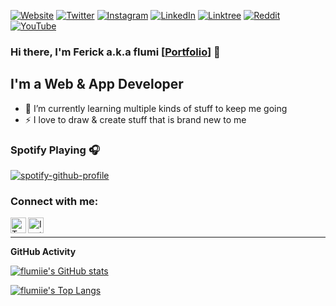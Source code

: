 [![Website](https://img.shields.io/website?label=ferick.me&style=for-the-badge&url=https%3A%2F%2Fferick.me)](https://ferick.me)
[![Twitter](https://img.shields.io/twitter/follow/ferickandrew?color=1DA1F2&logo=twitter&style=for-the-badge)](https://twitter.com/intent/follow?original_referer=https%3A%2F%2Fgithub.com%2Fflumiie&screen_name=ferickandrew)
[![Instagram](https://img.shields.io/badge/Instagram-%23E4405F.svg?style=for-the-badge&logo=Instagram&logoColor=white)](https://www.instagram.com/flumiie/)
[![LinkedIn](https://img.shields.io/badge/linkedin-%230077B5.svg?style=for-the-badge&logo=linkedin&logoColor=white)](https://www.linkedin.com/in/ferick/)
[![Linktree](https://img.shields.io/badge/linktree-1de9b6?style=for-the-badge&logo=linktree&logoColor=white)](https://linktr.ee/flumi)
[![Reddit](https://img.shields.io/badge/Reddit-FF4500?style=for-the-badge&logo=reddit&logoColor=white)](https://www.reddit.com/user/aircatcher1)
[![YouTube](https://img.shields.io/badge/YouTube-%23FF0000.svg?style=for-the-badge&logo=YouTube&logoColor=white)](https://www.youtube.com/channel/UCBhpGOjRDqbmkGBxXMH9nbA)

### Hi there, I'm Ferick a.k.a flumi [[Portfolio](https://ferick.me)] 👋

## I'm a Web & App Developer

- 🌱 I’m currently learning multiple kinds of stuff to keep me going
- ⚡ I love to draw & create stuff that is brand new to me

### Spotify Playing 🎧

[![spotify-github-profile](https://spotify-github-profile.vercel.app/api/view?uid=killdistance&cover_image=true&theme=default)](https://github.com/kittinan/spotify-github-profile)

### Connect with me:
[<img align="left" alt="Twitter" width="25px" src="https://cdn.jsdelivr.net/npm/simple-icons@v3/icons/twitter.svg" />](https://twitter.com/ferickandrew)

[<img align="left" alt="Instagram" width="25px" src="https://cdn.jsdelivr.net/npm/simple-icons@v3/icons/instagram.svg" />](https://instagram.com/flumiie)

<br/>

---

<summary><b>GitHub Activity</b></summary>
  
<!--START_SECTION:activity-->
<!--END_SECTION:activity-->

[![flumiie's GitHub stats](https://github-readme-stats.vercel.app/api?theme=cobalt&show_icons=true&username=flumiie)](https://github.com/flumiie)

[![flumiie's Top Langs](https://github-readme-stats.vercel.app/api/top-langs/?theme=cobalt&username=flumiie&langs_count=8)](https://github.com/flumiie)
